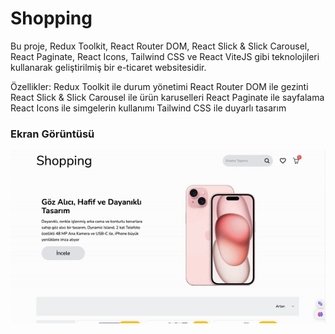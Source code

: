<h1>Shopping</h1>

Bu proje, Redux Toolkit, React Router DOM, React Slick & Slick Carousel, React Paginate, React Icons, Tailwind CSS ve React ViteJS gibi teknolojileri kullanarak geliştirilmiş bir e-ticaret websitesidir.

Özellikler:
Redux Toolkit ile durum yönetimi
React Router DOM ile gezinti
React Slick & Slick Carousel ile ürün karuselleri
React Paginate ile sayfalama
React Icons ile simgelerin kullanımı
Tailwind CSS ile duyarlı tasarım

<h3>Ekran Görüntüsü</h3>

![](shopping.gif)
